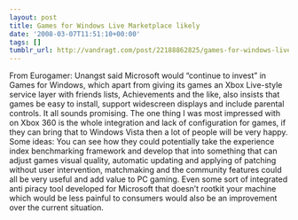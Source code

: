 ```yaml
---
layout: post
title: Games for Windows Live Marketplace likely
date: '2008-03-07T11:51:10+00:00'
tags: []
tumblr_url: http://vandragt.com/post/22188862825/games-for-windows-live-marketplace-likely
---
```

   From Eurogamer: Unangst said Microsoft would “continue to invest” in Games for Windows, which apart from giving its games an Xbox Live-style service layer with friends lists, Achievements and the like, also insists that games be easy to install, support widescreen displays and include parental controls.   It all sounds promising. The one thing I was most impressed with on Xbox 360 is the whole integration and lack of configuration for games, if they can bring that to Windows Vista then a lot of people will be very happy.   Some ideas:    You can see how they could potentially take the experience index benchmarking framework and develop that into something that can adjust games visual quality, automatic updating and applying of patching without user intervention, matchmaking and the community features could all be very useful and add value to PC gaming. Even some sort of integrated anti piracy tool developed for Microsoft that doesn’t rootkit your machine which would be less painful to consumers would also be an improvement over the current situation.

